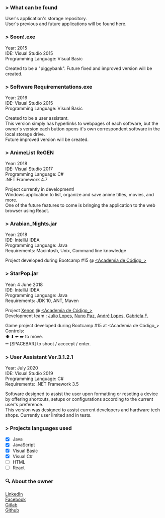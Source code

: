 ### \> What can be found
User's application's storage repository.  
User's previous and future applications will be found here.
  
### \> Soon!.exe  
 Year: 2015  
 IDE: Visual Studio 2015  
 Programming Language: Visual Basic  
   
 Created to be a "piggybank". Future fixed and improved version will be created.  

### \> Software Requirementations.exe  
 Year: 2016  
 IDE: Visual Studio 2015  
 Programming Language: Visual Basic  
   
 Created to be a user assistant.  
 This version simply has hyperlinks to webpages of each software, but the owner's version each button opens it's own correspondent software in the local storage drive.  
 Future improved version will be created.
 
### \> AnimeList ReGEN 
 Year: 2018  
 IDE: Visual Studio 2017  
 Programming Language: C#  
 .NET Framework 4.7  
   
 Project currently in development!  
 Windows application to list, organize and save anime titles, movies, and more.  
 One of the future features to come is bringing the application to the web browser using React.
    
### \> Arabian_Nights.jar  
 Year: 2018  
 IDE: IntelliJ IDEA  
 Programming Language: Java  
 Requirements: Macintosh, Unix, Command line knowledge 
   
 Project developed during Bootcamp #15 @ [<Academia de Código_>](http://www.academiadecodigo.org/)  
  
### \> StarPop.jar 
 Year: 4 June 2018  
 IDE: IntelliJ IDEA  
 Programming Language: Java  
 Requirements: JDK 10, ANT, Maven  

   
 Project [Xenon](https://github.com/NunoPax/Xenon)  @ [<Academia de Código_>](http://www.academiadecodigo.org/)  
 Development team : 
 [Julio Lopes](https://www.linkedin.com/in/thejuliolopes/), 
 [Nuno Paz](https://www.linkedin.com/in/nuno-paz/), 
 [André Lopes](https://www.linkedin.com/in/andrejtlopes/), 
 [Gabriela F.](https://www.linkedin.com/in/gabriela-f-76445723/)  
   
 Game project developed during Bootcamp #15 at <Academia de Código_>  
 Controls:  
 :arrow_up: :arrow_down: :arrow_left: :arrow_right: to move.  
 :heavy_minus_sign: [SPACEBAR] to shoot / acccept / enter.  
  
### \> User Assistant Ver.3.1.2.1  
 Year: July 2020  
 IDE: Visual Studio 2019  
 Programming Language: C#  
 Requirements: .NET Framework 3.5  
 
 Software designed to assist the user upon formatting or reseting a device by offering shortcuts, setups or configurations according to the current user's preference.  
 This version was designed to assist current developers and hardware tech shops. Currently user limited and in tests.
 
### \> Projects languages used  

- [x]  Java
- [x]  JavaScript
- [x]  Visual Basic
- [x]  Visual C#
- [ ]  HTML
- [ ]  React
 
### :mag: About the owner
  
[LinkedIn](https://www.linkedin.com/in/thejuliolopes/)  
[Facebook](https://www.facebook.com/the.julio.lopes)   
[Gitlab](https://gitlab.com/ImNightShadow)  
[Github](https://github.com/ImNightShadow)
